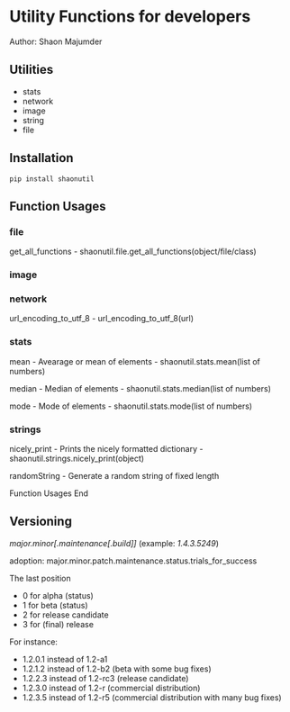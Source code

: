 # Utility Functions for developers
Author: Shaon Majumder

## Utilities
- stats
- network
- image
- string
- file

## Installation
	pip install shaonutil

## Function Usages

### file

get_all_functions - shaonutil.file.get_all_functions(object/file/class)

### image

### network

url_encoding_to_utf_8 - url_encoding_to_utf_8(url)

### stats

mean - Avearage or mean of elements - shaonutil.stats.mean(list of numbers)

median - Median of elements - shaonutil.stats.median(list of numbers)

mode - Mode of elements - shaonutil.stats.mode(list of numbers)

### strings

nicely_print - Prints the nicely formatted dictionary - shaonutil.strings.nicely_print(object)

randomString - Generate a random string of fixed length 



Function Usages End

## Versioning

 *major.minor[.maintenance[.build]]* (example: *1.4.3.5249*) 

adoption: major.minor.patch.maintenance.status.trials_for_success

The last position 

- 0 for alpha (status)
- 1 for beta (status)
- 2 for release candidate
- 3 for (final) release

For instance: 

- 1.2.0.1 instead of 1.2-a1
- 1.2.1.2 instead of 1.2-b2 (beta with some bug fixes)
- 1.2.2.3 instead of 1.2-rc3 (release candidate)
- 1.2.3.0 instead of 1.2-r (commercial distribution)
- 1.2.3.5 instead of 1.2-r5 (commercial distribution with many bug fixes)